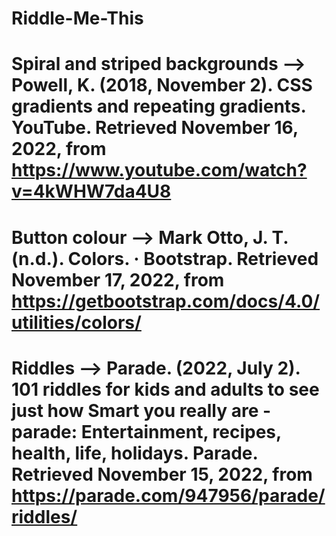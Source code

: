 # Riddle-Me-This
# Spiral and striped backgrounds --> Powell, K. (2018, November 2). CSS gradients and repeating gradients. YouTube. Retrieved November 16, 2022, from https://www.youtube.com/watch?v=4kWHW7da4U8 
# Button colour --> Mark Otto, J. T. (n.d.). Colors. · Bootstrap. Retrieved November 17, 2022, from https://getbootstrap.com/docs/4.0/utilities/colors/ 
# Riddles --> Parade. (2022, July 2). 101 riddles for kids and adults to see just how Smart you really are - parade: Entertainment, recipes, health, life, holidays. Parade. Retrieved November 15, 2022, from https://parade.com/947956/parade/riddles/ 
